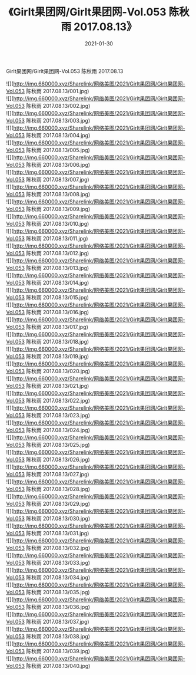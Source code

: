 ﻿---
layout: post
title:  《Girlt果团网/Girlt果团网-Vol.053 陈秋雨 2017.08.13》
date:   2021-01-30
img: http://img.660000.xyz/Sharelink/网络美图/2021/Girlt果团网/Girlt果团网-Vol.053 陈秋雨 2017.08.13/000.jpg
categories: [美女, 清纯, 唯美]
---

Girlt果团网/Girlt果团网-Vol.053 陈秋雨 2017.08.13

 ![](http://img.660000.xyz/Sharelink/网络美图/2021/Girlt果团网/Girlt果团网-Vol.053 陈秋雨 2017.08.13/001.jpg) <br>![](http://img.660000.xyz/Sharelink/网络美图/2021/Girlt果团网/Girlt果团网-Vol.053 陈秋雨 2017.08.13/002.jpg) <br>![](http://img.660000.xyz/Sharelink/网络美图/2021/Girlt果团网/Girlt果团网-Vol.053 陈秋雨 2017.08.13/003.jpg) <br>![](http://img.660000.xyz/Sharelink/网络美图/2021/Girlt果团网/Girlt果团网-Vol.053 陈秋雨 2017.08.13/004.jpg) <br>![](http://img.660000.xyz/Sharelink/网络美图/2021/Girlt果团网/Girlt果团网-Vol.053 陈秋雨 2017.08.13/005.jpg) <br>![](http://img.660000.xyz/Sharelink/网络美图/2021/Girlt果团网/Girlt果团网-Vol.053 陈秋雨 2017.08.13/006.jpg) <br>![](http://img.660000.xyz/Sharelink/网络美图/2021/Girlt果团网/Girlt果团网-Vol.053 陈秋雨 2017.08.13/007.jpg) <br>![](http://img.660000.xyz/Sharelink/网络美图/2021/Girlt果团网/Girlt果团网-Vol.053 陈秋雨 2017.08.13/008.jpg) <br>![](http://img.660000.xyz/Sharelink/网络美图/2021/Girlt果团网/Girlt果团网-Vol.053 陈秋雨 2017.08.13/009.jpg) <br>![](http://img.660000.xyz/Sharelink/网络美图/2021/Girlt果团网/Girlt果团网-Vol.053 陈秋雨 2017.08.13/010.jpg) <br>![](http://img.660000.xyz/Sharelink/网络美图/2021/Girlt果团网/Girlt果团网-Vol.053 陈秋雨 2017.08.13/011.jpg) <br>![](http://img.660000.xyz/Sharelink/网络美图/2021/Girlt果团网/Girlt果团网-Vol.053 陈秋雨 2017.08.13/012.jpg) <br>![](http://img.660000.xyz/Sharelink/网络美图/2021/Girlt果团网/Girlt果团网-Vol.053 陈秋雨 2017.08.13/013.jpg) <br>![](http://img.660000.xyz/Sharelink/网络美图/2021/Girlt果团网/Girlt果团网-Vol.053 陈秋雨 2017.08.13/014.jpg) <br>![](http://img.660000.xyz/Sharelink/网络美图/2021/Girlt果团网/Girlt果团网-Vol.053 陈秋雨 2017.08.13/015.jpg) <br>![](http://img.660000.xyz/Sharelink/网络美图/2021/Girlt果团网/Girlt果团网-Vol.053 陈秋雨 2017.08.13/016.jpg) <br>![](http://img.660000.xyz/Sharelink/网络美图/2021/Girlt果团网/Girlt果团网-Vol.053 陈秋雨 2017.08.13/017.jpg) <br>![](http://img.660000.xyz/Sharelink/网络美图/2021/Girlt果团网/Girlt果团网-Vol.053 陈秋雨 2017.08.13/018.jpg) <br>![](http://img.660000.xyz/Sharelink/网络美图/2021/Girlt果团网/Girlt果团网-Vol.053 陈秋雨 2017.08.13/019.jpg) <br>![](http://img.660000.xyz/Sharelink/网络美图/2021/Girlt果团网/Girlt果团网-Vol.053 陈秋雨 2017.08.13/020.jpg) <br>![](http://img.660000.xyz/Sharelink/网络美图/2021/Girlt果团网/Girlt果团网-Vol.053 陈秋雨 2017.08.13/021.jpg) <br>![](http://img.660000.xyz/Sharelink/网络美图/2021/Girlt果团网/Girlt果团网-Vol.053 陈秋雨 2017.08.13/022.jpg) <br>![](http://img.660000.xyz/Sharelink/网络美图/2021/Girlt果团网/Girlt果团网-Vol.053 陈秋雨 2017.08.13/023.jpg) <br>![](http://img.660000.xyz/Sharelink/网络美图/2021/Girlt果团网/Girlt果团网-Vol.053 陈秋雨 2017.08.13/024.jpg) <br>![](http://img.660000.xyz/Sharelink/网络美图/2021/Girlt果团网/Girlt果团网-Vol.053 陈秋雨 2017.08.13/025.jpg) <br>![](http://img.660000.xyz/Sharelink/网络美图/2021/Girlt果团网/Girlt果团网-Vol.053 陈秋雨 2017.08.13/026.jpg) <br>![](http://img.660000.xyz/Sharelink/网络美图/2021/Girlt果团网/Girlt果团网-Vol.053 陈秋雨 2017.08.13/027.jpg) <br>![](http://img.660000.xyz/Sharelink/网络美图/2021/Girlt果团网/Girlt果团网-Vol.053 陈秋雨 2017.08.13/028.jpg) <br>![](http://img.660000.xyz/Sharelink/网络美图/2021/Girlt果团网/Girlt果团网-Vol.053 陈秋雨 2017.08.13/029.jpg) <br>![](http://img.660000.xyz/Sharelink/网络美图/2021/Girlt果团网/Girlt果团网-Vol.053 陈秋雨 2017.08.13/030.jpg) <br>![](http://img.660000.xyz/Sharelink/网络美图/2021/Girlt果团网/Girlt果团网-Vol.053 陈秋雨 2017.08.13/031.jpg) <br>![](http://img.660000.xyz/Sharelink/网络美图/2021/Girlt果团网/Girlt果团网-Vol.053 陈秋雨 2017.08.13/032.jpg) <br>![](http://img.660000.xyz/Sharelink/网络美图/2021/Girlt果团网/Girlt果团网-Vol.053 陈秋雨 2017.08.13/033.jpg) <br>![](http://img.660000.xyz/Sharelink/网络美图/2021/Girlt果团网/Girlt果团网-Vol.053 陈秋雨 2017.08.13/034.jpg) <br>![](http://img.660000.xyz/Sharelink/网络美图/2021/Girlt果团网/Girlt果团网-Vol.053 陈秋雨 2017.08.13/035.jpg) <br>![](http://img.660000.xyz/Sharelink/网络美图/2021/Girlt果团网/Girlt果团网-Vol.053 陈秋雨 2017.08.13/036.jpg) <br>![](http://img.660000.xyz/Sharelink/网络美图/2021/Girlt果团网/Girlt果团网-Vol.053 陈秋雨 2017.08.13/037.jpg) <br>![](http://img.660000.xyz/Sharelink/网络美图/2021/Girlt果团网/Girlt果团网-Vol.053 陈秋雨 2017.08.13/038.jpg) <br>![](http://img.660000.xyz/Sharelink/网络美图/2021/Girlt果团网/Girlt果团网-Vol.053 陈秋雨 2017.08.13/039.jpg) <br>![](http://img.660000.xyz/Sharelink/网络美图/2021/Girlt果团网/Girlt果团网-Vol.053 陈秋雨 2017.08.13/040.jpg) <br>